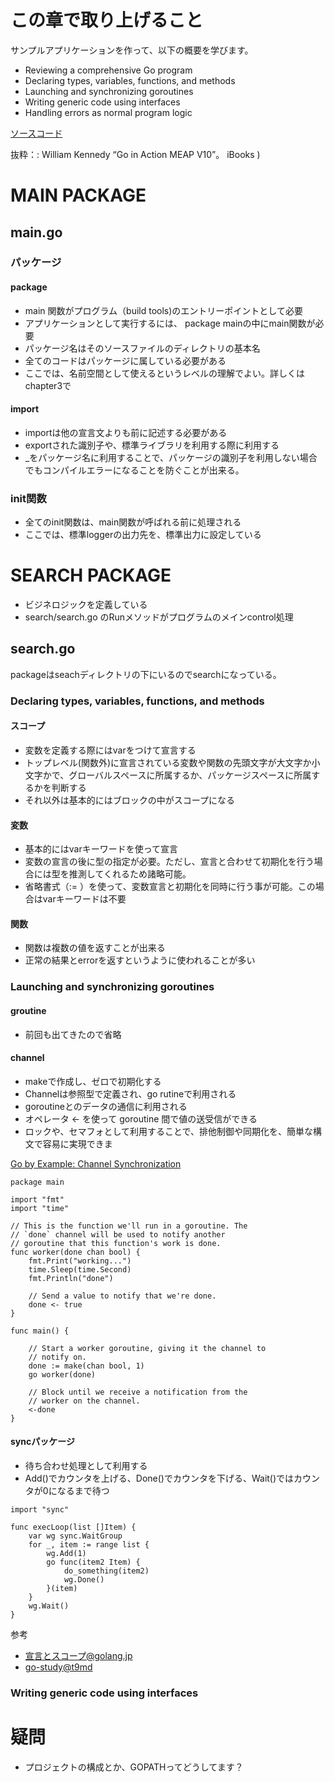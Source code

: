 
# この章で取り上げること

サンプルアプリケーションを作って、以下の概要を学びます。

* Reviewing a comprehensive Go program
* Declaring types, variables, functions, and methods
* Launching and synchronizing goroutines
* Writing generic code using interfaces
* Handling errors as normal program logic

[ソースコード](https://github.com/goinaction/code/tree/master/chapter2/sample)

抜粋：: William Kennedy  “Go in Action MEAP V10”。 iBooks  )

# MAIN PACKAGE
## main.go
### パッケージ
#### package
* main 関数がプログラム（build tools)のエントリーポイントとして必要
* アプリケーションとして実行するには、 package mainの中にmain関数が必要
* パッケージ名はそのソースファイルのディレクトリの基本名
* 全てのコードはパッケージに属している必要がある
* ここでは、名前空間として使えるというレベルの理解でよい。詳しくはchapter3で

#### import
* importは他の宣言文よりも前に記述する必要がある
* exportされた識別子や、標準ライブラリを利用する際に利用する
* \_をパッケージ名に利用することで、パッケージの識別子を利用しない場合でもコンパイルエラーになることを防ぐことが出来る。

### init関数
* 全てのinit関数は、main関数が呼ばれる前に処理される
* ここでは、標準loggerの出力先を、標準出力に設定している


# SEARCH PACKAGE

* ビジネロジックを定義している
* search/search.go のRunメソッドがプログラムのメインcontrol処理

## search.go

packageはseachディレクトリの下にいるのでsearchになっている。

### Declaring types, variables, functions, and methods

#### スコープ

* 変数を定義する際にはvarをつけて宣言する
* トップレベル(関数外)に宣言されている変数や関数の先頭文字が大文字か小文字かで、グローバルスペースに所属するか、パッケージスペースに所属するかを判断する
* それ以外は基本的にはブロックの中がスコープになる

#### 変数
* 基本的にはvarキーワードを使って宣言
* 変数の宣言の後に型の指定が必要。ただし、宣言と合わせて初期化を行う場合には型を推測してくれるため諸略可能。
* 省略書式（:= ）を使って、変数宣言と初期化を同時に行う事が可能。この場合はvarキーワードは不要


#### 関数

* 関数は複数の値を返すことが出来る
* 正常の結果とerrorを返すというように使われることが多い

### Launching and synchronizing goroutines

#### groutine

* 前回も出てきたので省略

#### channel

* makeで作成し、ゼロで初期化する
* Channelは参照型で定義され、go rutineで利用される
* goroutineとのデータの通信に利用される
* オペレータ <- を使って goroutine 間で値の送受信ができる
* ロックや、セマフォとして利用することで、排他制御や同期化を、簡単な構文で容易に実現できま

[Go by Example: Channel Synchronization](https://gobyexample.com/channel-synchronization)
```
package main

import "fmt"
import "time"

// This is the function we'll run in a goroutine. The
// `done` channel will be used to notify another
// goroutine that this function's work is done.
func worker(done chan bool) {
    fmt.Print("working...")
    time.Sleep(time.Second)
    fmt.Println("done")

    // Send a value to notify that we're done.
    done <- true
}

func main() {

    // Start a worker goroutine, giving it the channel to
    // notify on.
    done := make(chan bool, 1)
    go worker(done)

    // Block until we receive a notification from the
    // worker on the channel.
    <-done
}
```

#### syncパッケージ

* 待ち合わせ処理として利用する
* Add()でカウンタを上げる、Done()でカウンタを下げる、Wait()ではカウンタが0になるまで待つ

```
import "sync"

func execLoop(list []Item) {
    var wg sync.WaitGroup
    for _, item := range list {
        wg.Add(1)
        go func(item2 Item) {
            do_something(item2)
            wg.Done()
        }(item)
    }
    wg.Wait()
}
```

参考
* [宣言とスコープ@golang.jp](http://golang.jp/go_spec#Declarations_and_scope)
* [go-study@t9md](https://github.com/t9md/go-study#変数のスコープ)



### Writing generic code using interfaces

# 疑問

* プロジェクトの構成とか、GOPATHってどうしてます？
